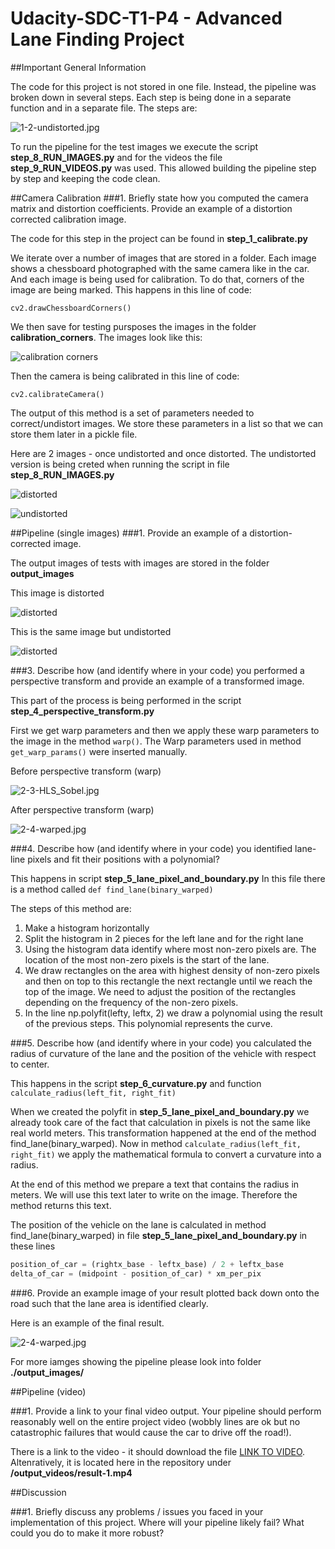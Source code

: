 # Udacity-SDC-T1-P4 - Advanced Lane Finding Project

##Important General Information

The code for this project is not stored in one file. Instead, the pipeline was broken down in several steps. Each step is being done in a separate function and in a separate file. The steps are:

![1-2-undistorted.jpg](./other_images/Screenshot_2017-02-13_22-17-46.png)


To run the pipeline for the test images we execute the script **step_8_RUN_IMAGES.py** and for the videos the file **step_9_RUN_VIDEOS.py** was used. This allowed building the pipeline step by step and keeping the code clean. 

##Camera Calibration
###1. Briefly state how you computed the camera matrix and distortion coefficients. Provide an example of a distortion corrected calibration image.

The code for this step in the project can be found in **step_1_calibrate.py**

We iterate over a number of images that are stored in a folder. Each image shows a chessboard photographed with the same camera like in the car. And each image is being used for calibration. To do that, corners of the image are being marked. This happens in this line of code: 

`cv2.drawChessboardCorners()`

We then save for testing pursposes the images in the folder **calibration_corners**. The images look like this: 

![calibration corners](./calibration_corners/1.jpg)

Then the camera is being calibrated in this line of code:

`cv2.calibrateCamera()`

The output of this method is a set of parameters needed to correct/undistort images. We store these parameters in a list so that we can store them later in a pickle file. 

Here are 2 images - once undistorted and once distorted. The undistorted version is being creted when running the script in file **step_8_RUN_IMAGES.py**

![distorted](./calibration_test/test_image.jpg)

![undistorted](./calibration_test/test_image_result.jpg)


##Pipeline (single images)
###1. Provide an example of a distortion-corrected image.

The output images of tests with images are stored in the folder **output_images**

This image is distorted

![distorted](./output_images/1-1-distorted.jpg)

This is the same image but undistorted

![distorted](./output_images/1-2-undistorted.jpg)


###3. Describe how (and identify where in your code) you performed a perspective transform and provide an example of a transformed image.

This part of the process is being performed in the script **step_4_perspective_transform.py** 

First we get warp parameters and then we apply these warp parameters to the image in the method `warp()`. The Warp parameters used in method `get_warp_params()` were inserted manually. 


Before perspective transform (warp)

![2-3-HLS_Sobel.jpg](./output_images/2-3-HLS_Sobel.jpg)

After perspective transform (warp)

![2-4-warped.jpg](./output_images/2-4-warped.jpg)



###4. Describe how (and identify where in your code) you identified lane-line pixels and fit their positions with a polynomial?

This happens in script **step_5_lane_pixel_and_boundary.py** 
In this file there is a method called `def find_lane(binary_warped) `

The steps of this method are: 

1. Make a histogram horizontally
2. Split the histogram in 2 pieces for the left lane and for the right lane
3. Using the histogram data identify where most non-zero pixels are. The location of the most non-zero pixels is the start of the lane. 
4. We draw rectangles on the area with highest density of non-zero pixels and then on top to this rectangle the next rectangle until we reach the top of the image. We need to adjust the position of the rectangles depending on the frequency of the non-zero pixels. 
5. In the line np.polyfit(lefty, leftx, 2) we draw a polynomial using the result of the previous steps. This polynomial represents the curve. 


###5. Describe how (and identify where in your code) you calculated the radius of curvature of the lane and the position of the vehicle with respect to center.

This happens in the script **step_6_curvature.py** and function `calculate_radius(left_fit, right_fit)`

When we created the polyfit in **step_5_lane_pixel_and_boundary.py** we already took care of the fact that calculation in pixels is not the same like real world meters. This transformation happened at the end of the method find_lane(binary_warped). Now in method `calculate_radius(left_fit, right_fit)` we apply the mathematical formula to convert a curvature into a radius. 

At the end of this method we prepare a text that contains the radius in meters. We will use this text later to write on the image. Therefore the method returns this text. 

The position of the vehicle on the lane is calculated in method find_lane(binary_warped) in file **step_5_lane_pixel_and_boundary.py** in these lines

```python
position_of_car = (rightx_base - leftx_base) / 2 + leftx_base
delta_of_car = (midpoint - position_of_car) * xm_per_pix
```

###6. Provide an example image of your result plotted back down onto the road such that the lane area is identified clearly.

Here is an example of the final result. 

![2-4-warped.jpg](./output_images/5-5-result.jpg)

For more iamges showing the pipeline please look into folder **./output_images/**

##Pipeline (video)

###1. Provide a link to your final video output. Your pipeline should perform reasonably well on the entire project video (wobbly lines are ok but no catastrophic failures that would cause the car to drive off the road!).

There is a link to the video - it should download the file <a href="https://github.com/AlexSickert/Udacity-SDC-T1-P4/blob/master/output_videos/result-1.mp4?raw=true" target="_blank">LINK TO VIDEO</a>. Altenratively, it is located here in the repository under **/output_videos/result-1.mp4**


##Discussion

###1. Briefly discuss any problems / issues you faced in your implementation of this project. Where will your pipeline likely fail? What could you do to make it more robust?


